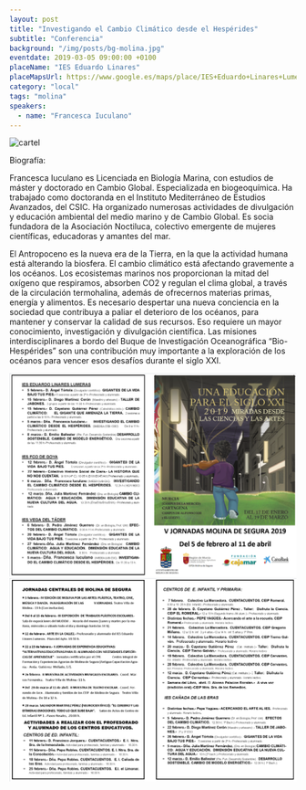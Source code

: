```yaml
---
layout: post
title: "Investigando el Cambio Climático desde el Hespérides"
subtitle: "Conferencia"
background: "/img/posts/bg-molina.jpg"
eventdate: 2019-03-05 09:00:00 +0100
placeName: "IES Eduardo Linares"
placeMapsUrl: https://www.google.es/maps/place/IES+Eduardo+Linares+Lumeras/@38.0476469,-1.2068282,17z/data=!3m1!4b1!4m5!3m4!1s0xd6478ab67e52731:0x904bb1f63a013d6d!8m2!3d38.0476469!4d-1.2046395
category: "local"
tags: "molina"
speakers:
  - name: "Francesca Iuculano"
---
```


![cartel](/img/posts/francescaiuculanopng.png)  

Biografía:

Francesca Iuculano es Licenciada en Biología Marina, con estudios de máster y doctorado en Cambio Global. Especializada en biogeoquímica. Ha trabajado como doctoranda en el Instituto Mediterráneo de Estudios Avanzados, del CSIC. Ha organizado numerosas actividades de divulgación y educación ambiental del medio marino y de Cambio Global. Es socia fundadora de la Asociación Noctiluca, colectivo emergente de mujeres científicas, educadoras y amantes del mar.   

El Antropoceno es la nueva era de la Tierra, en la que la actividad humana está alterando la biosfera. El cambio climático está afectando gravemente a los océanos. Los ecosistemas marinos nos proporcionan la mitad del oxígeno que respiramos, absorben CO2 y regulan el clima global, a través de la circulación termohalina, además de ofrecernos materias primas, energía y alimentos. Es necesario despertar una nueva conciencia en la sociedad que contribuya a paliar el deterioro de los océanos, para mantener y conservar la calidad de sus recursos. Eso requiere un mayor conocimiento, investigación y divulgación científica. Las misiones interdisciplinares a bordo del Buque de Investigación Oceanográfica “Bio-Hespérides” son una contribución muy importante a la exploración de los océanos para vencer esos desafíos durante el siglo XXI.

![cartel](/img/posts/1folletomolina.png)
![cartel](/img/posts/2folletomolina.png)
